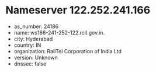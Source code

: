 # Nameserver 122.252.241.166

* as_number: 24186
* name: ws166-241-252-122.rcil.gov.in.
* city: Hyderabad
* country: IN
* organization: RailTel Corporation of India Ltd
* version: Unknown
* dnssec: false
